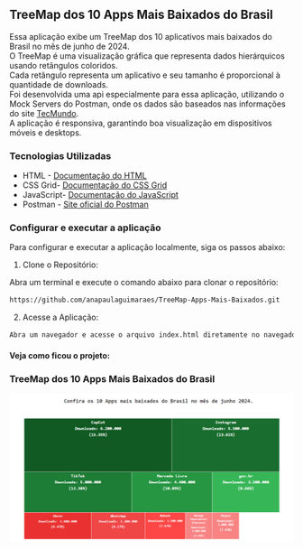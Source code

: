 ## TreeMap dos 10 Apps Mais Baixados do Brasil

Essa aplicação exibe um TreeMap dos 10 aplicativos mais baixados do Brasil no mês de junho de 2024.<br> 
O TreeMap é uma visualização gráfica que representa dados hierárquicos usando retângulos coloridos.<br> 
Cada retângulo representa um aplicativo e seu tamanho é proporcional à quantidade de downloads.<br>
Foi desenvolvida uma api especialmente para essa aplicação, utilizando o Mock Servers do Postman, onde os dados são baseados nas informações do site [TecMundo](https://www.tecmundo.com.br/internet/286659-10-apps-baixados-brasil-mes-junho-ranking.htm).<br>
A aplicação é responsiva, garantindo boa visualização em dispositivos móveis e desktops.


### Tecnologias Utilizadas

* HTML - [Documentação do HTML](https://developer.mozilla.org/pt-BR/docs/Web/HTML)
* CSS Grid- [Documentação do CSS Grid](https://www.origamid.com/projetos/css-grid-layout-guia-completo/)
* JavaScript- [Documentação do JavaScript](https://developer.mozilla.org/pt-BR/docs/Web/JavaScript)
* Postman - [Site oficial do Postman](https://www.postman.com/)


### Configurar e executar a aplicação

Para configurar e executar a aplicação localmente, siga os passos abaixo:

1. Clone o Repositório: 

 Abra um terminal e execute o comando abaixo para clonar o repositório:

```bash
https://github.com/anapaulaguimaraes/TreeMap-Apps-Mais-Baixados.git
```

2. Acesse a Aplicação:

```bash
Abra um navegador e acesse o arquivo index.html diretamente no navegador ou através de um servidor local se configurado.
```

#### Veja como ficou o projeto:


### TreeMap dos 10 Apps Mais Baixados do Brasil

<img src="img/TreeMap.PNG" alt="Conversor de Número Real para Romano" width="900"/>


